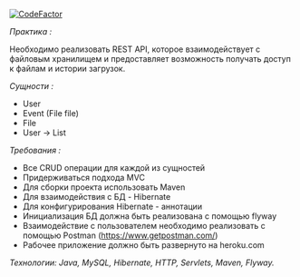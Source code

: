 [![CodeFactor](https://www.codefactor.io/repository/github/sergax/rest_api/badge)](https://www.codefactor.io/repository/github/sergax/rest_api)

*Практика :*            

Необходимо реализовать REST API, которое взаимодействует с файловым хранилищем и предоставляет возможность получать доступ к файлам и истории загрузок.

*Сущности :*

- User
- Event (File file)
- File
- User -> List

*Требования :*

- Все CRUD операции для каждой из сущностей
- Придерживаться подхода MVC
- Для сборки проекта использовать Maven
- Для взаимодействия с БД - Hibernate
- Для конфигурирования Hibernate - аннотации
- Инициализация БД должна быть реализована с помощью flyway
- Взаимодействие с пользователем необходимо реализовать с помощью Postman (https://www.getpostman.com/)
- Рабочее приложение должно быть развернуто на heroku.com

*Технологии: Java, MySQL, Hibernate, HTTP, Servlets, Maven, Flyway.*
